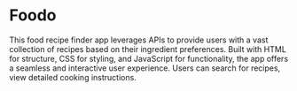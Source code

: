 # Foodo

This food recipe finder app leverages APIs to provide users with a vast collection of recipes based on their ingredient preferences. Built with HTML for structure, CSS for styling, and JavaScript for functionality, the app offers a seamless and interactive user experience. Users can search for recipes, view detailed cooking instructions.
